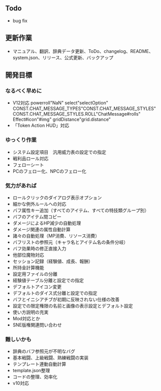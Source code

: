 ## Todo
- bug fix

## 更新作業
- マニュアル、翻訳、辞典データ更新、ToDo、changelog、README、system.json、リリース、公式更新、バックアップ

## 開発目標
### なるべく早めに
- V12対応
powerroll"NaN"
select"selectOption"
CONST.CHAT_MESSAGE_TYPES"CONST.CHAT_MESSAGE_STYLES"
CONST.CHAT_MESSAGE_STYLES.ROLL"ChatMessage#rolls"
Effect#icon"#img"
gridDistance"grid.distance"
- 「Token Action HUD」対応
### ゆっくり作業
- システム設定項目　汎用威力表の設定での指定
- 戦利品ロール対応
- フェローシート
- PCのフェロー化、NPCのフェロー化
### 気力があれば
- ロールクリックのダイアログ表示オプション
- 細かな例外ルールへの対応
- バフ属性キー追加（すべてのアイテム、すべての特技類グループ別）
- バフのアイテム間コピー
- ダメージによるHP減少の自動処理
- ダメージ関連の属性自動計算
- 諸々の自動処理（MP消費、リソース消費）
- バフリストの参照元（キャラ名とアイテム名の条件分岐）
- バフ効果時の修正直接入力
- 他部位魔物対応
- セッション記録（経験値、成長、報酬）
- 所持金計算機能
- 設定用ファイルの分離
- 経験値テーブル分離と設定での指定
- デフォルトアイコン変更
- デフォルトのダイス式分離と設定での指定
- バフとイニシアチブが初期に反映されない仕様の改善
- 設定での限定権限の名前と画像の表示設定とデフォルト設定
- 使い方説明の充実
- Mod対応とか
- SNE版権関連問い合わせ
### 難しいかも
- 辞典のバフ参照元が不明なバグ
- 基本戦闘、上級戦闘、熟練戦闘の実装
- テンプレート連動自動計算
- template.json整理
- コードの整理、効率化
- v10対応
